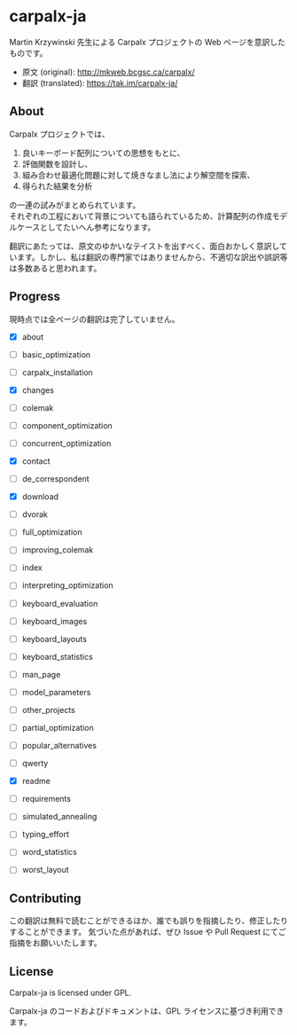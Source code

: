 # carpalx-ja
Martin Krzywinski 先生による Carpalx プロジェクトの Web ページを意訳したものです。

- 原文 (original): http://mkweb.bcgsc.ca/carpalx/
- 翻訳 (translated): https://tak.im/carpalx-ja/

## About
Carpalx プロジェクトでは、

1. 良いキーボード配列についての思想をもとに、
2. 評価関数を設計し、
3. 組み合わせ最適化問題に対して焼きなまし法により解空間を探索、
4. 得られた結果を分析

の一連の試みがまとめられています。  
それぞれの工程において背景についても語られているため、計算配列の作成モデルケースとしてたいへん参考になります。

翻訳にあたっては、原文のゆかいなテイストを出すべく、面白おかしく意訳しています。しかし、私は翻訳の専門家ではありませんから、不適切な訳出や誤訳等は多数あると思われます。

## Progress

現時点では全ページの翻訳は完了していません。

- [x] about
- [ ] basic_optimization
- [ ] carpalx_installation
- [x] changes
- [ ] colemak
- [ ] component_optimization
- [ ] concurrent_optimization
- [x] contact
- [ ] de_correspondent
- [x] download
- [ ] dvorak
- [ ] full_optimization
- [ ] improving_colemak
- [ ] index
- [ ] interpreting_optimization
- [ ] keyboard_evaluation
- [ ] keyboard_images
- [ ] keyboard_layouts
- [ ] keyboard_statistics
- [ ] man_page
- [ ] model_parameters
- [ ] other_projects
- [ ] partial_optimization
- [ ] popular_alternatives
- [ ] qwerty
- [x] readme
- [ ] requirements
- [ ] simulated_annealing
- [ ] typing_effort
- [ ] word_statistics
- [ ] worst_layout


## Contributing
この翻訳は無料で読むことができるほか、誰でも誤りを指摘したり、修正したりすることができます。
気づいた点があれば、ぜひ Issue や Pull Request にてご指摘をお願いいたします。

## License
Carpalx-ja is licensed under GPL.

Carpalx-ja のコードおよびドキュメントは、GPL ライセンスに基づき利用できます。
